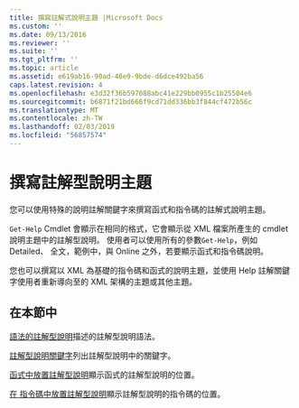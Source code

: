 ```yaml
---
title: 撰寫註解式說明主題 |Microsoft Docs
ms.custom: ''
ms.date: 09/13/2016
ms.reviewer: ''
ms.suite: ''
ms.tgt_pltfrm: ''
ms.topic: article
ms.assetid: e619ab16-90ad-46e9-9bde-d6dce492ba56
caps.latest.revision: 4
ms.openlocfilehash: e3d32f36b597088abc41e229bb0955c1b25504e6
ms.sourcegitcommit: b6871f21bd666f9cd71dd336bb3f844cf472b56c
ms.translationtype: MT
ms.contentlocale: zh-TW
ms.lasthandoff: 02/03/2019
ms.locfileid: "56857574"
---
```

# <a name="writing-comment-based-help-topics"></a>撰寫註解型說明主題

您可以使用特殊的說明註解關鍵字來撰寫函式和指令碼的註解式說明主題。

 `Get-Help` Cmdlet 會顯示在相同的格式，它會顯示從 XML 檔案所產生的 cmdlet 說明主題中的註解型說明。 使用者可以使用所有的參數`Get-Help`，例如 Detailed、 全文，範例中，與 Online 之外，若要顯示函式和指令碼說明。

 您也可以撰寫以 XML 為基礎的指令碼和函式的說明主題，並使用 Help 註解關鍵字使用者重新導向至的 XML 架構的主題或其他主題。

## <a name="in-this-section"></a>在本節中

 [語法的註解型說明](./syntax-of-comment-based-help.md)描述的註解型說明語法。

 [註解型說明關鍵字](./comment-based-help-keywords.md)列出註解型說明中的關鍵字。

 [函式中放置註解型說明](./placing-comment-based-help-in-functions.md)顯示函式的註解型說明的位置。

 [在 指令碼中放置註解型說明](./placing-comment-based-help-in-scripts.md)顯示註解型說明的指令碼的位置。